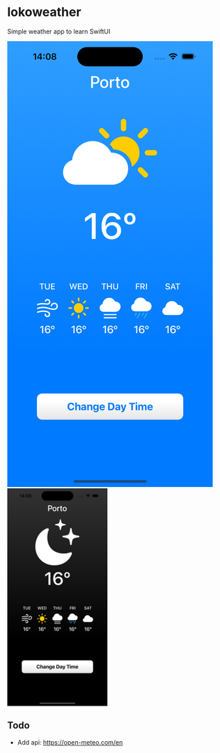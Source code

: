 # lokoweather
Simple weather app to learn SwiftUI

<div>
  <img src="home_screen.png" alt="Home screenshot" heigth="500"/>
  <img src="home_screen_dark.png" alt="Home screenshot" height="500"/>
 </div>
 
 ## Todo
 - Add api: https://open-meteo.com/en
